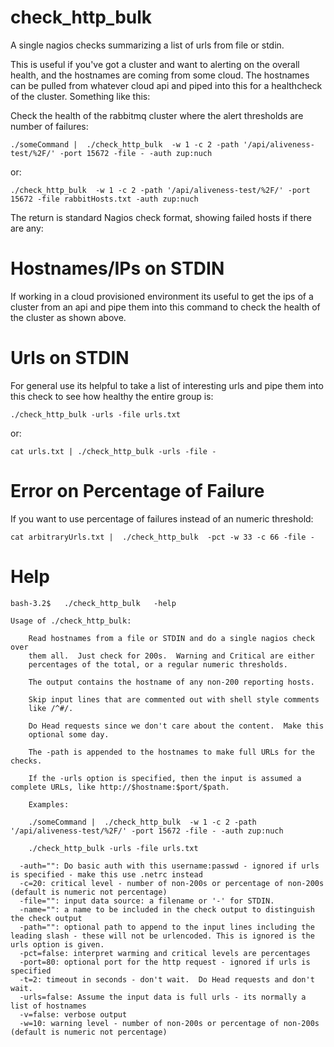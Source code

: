 check_http_bulk
===============

A single nagios checks summarizing a list of urls from file or stdin.

This is useful if you've got a cluster and want to alerting on the
overall health, and the hostnames are coming from some cloud. The
hostnames can be pulled from whatever cloud api and piped into this
for a healthcheck of the cluster.  Something like this:

Check the health of the rabbitmq cluster where the alert thresholds are number of failures:

    ./someCommand |  ./check_http_bulk  -w 1 -c 2 -path '/api/aliveness-test/%2F/' -port 15672 -file - -auth zup:nuch  

or:

    ./check_http_bulk  -w 1 -c 2 -path '/api/aliveness-test/%2F/' -port 15672 -file rabbitHosts.txt -auth zup:nuch

The return is standard Nagios check format, showing failed hosts if there are any:

Hostnames/IPs on STDIN
==================
If working in a cloud provisioned environment its useful to get the ips of a cluster from an api and pipe them into this command to check the health of the cluster as shown above.

Urls on STDIN
=============
For general use its helpful to take a list of interesting urls and pipe them into this check to see how healthy the entire group is:

    ./check_http_bulk -urls -file urls.txt

or:

    cat urls.txt | ./check_http_bulk -urls -file -


Error on Percentage of Failure
==============================

If you want to use percentage of failures instead of an numeric threshold:

    cat arbitraryUrls.txt |  ./check_http_bulk  -pct -w 33 -c 66 -file -

Help
====

	bash-3.2$   ./check_http_bulk   -help

    Usage of ./check_http_bulk:

		Read hostnames from a file or STDIN and do a single nagios check over
		them all.  Just check for 200s.  Warning and Critical are either
		percentages of the total, or a regular numeric thresholds.

		The output contains the hostname of any non-200 reporting hosts.

		Skip input lines that are commented out with shell style comments
		like /^#/.

		Do Head requests since we don't care about the content.  Make this
		optional some day.

		The -path is appended to the hostnames to make full URLs for the checks.

		If the -urls option is specified, then the input is assumed a complete URLs, like http://$hostname:$port/$path.

		Examples:

		./someCommand |  ./check_http_bulk  -w 1 -c 2 -path '/api/aliveness-test/%2F/' -port 15672 -file - -auth zup:nuch 

		./check_http_bulk -urls -file urls.txt

	  -auth="": Do basic auth with this username:passwd - ignored if urls is specified - make this use .netrc instead
	  -c=20: critical level - number of non-200s or percentage of non-200s (default is numeric not percentage)
	  -file="": input data source: a filename or '-' for STDIN.
	  -name="": a name to be included in the check output to distinguish the check output
	  -path="": optional path to append to the input lines including the leading slash - these will not be urlencoded. This is ignored is the urls option is given.
	  -pct=false: interpret warming and critical levels are percentages
	  -port=80: optional port for the http request - ignored if urls is specified
	  -t=2: timeout in seconds - don't wait.  Do Head requests and don't wait.
	  -urls=false: Assume the input data is full urls - its normally a list of hostnames
	  -v=false: verbose output
	  -w=10: warning level - number of non-200s or percentage of non-200s (default is numeric not percentage)





